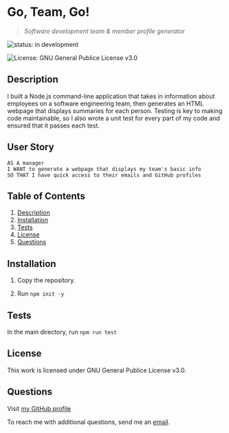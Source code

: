 # Go, Team, Go!
> *Software development team & member profile generator*

![status: in development](https://img.shields.io/badge/status-in%20development-orange)

![License: GNU General Publice License v3.0](https://img.shields.io/badge/license-GNU%20General%20Publice%20License%20v3.0-yellowgreen)
## Description

I built a Node.js command-line application that takes in information about employees on a software engineering team, then generates an HTML webpage that displays summaries for each person. Testing is key to making code maintainable, so I also wrote a unit test for every part of my code and ensured that it passes each test.

## User Story

```
AS A manager
I WANT to generate a webpage that displays my team's basic info
SO THAT I have quick access to their emails and GitHub profiles
```

## Table of Contents
1. [Description](#description)
2. [Installation](#installation)
3. [Tests](#tests)
4. [License](#license)
5. [Questions](#questions)
## Installation

1. Copy the repository.

2. Run `npm init -y`
## Tests

In the main directory, run `npm run test`
## License

This work is licensed under GNU General Publice License v3.0.
## Questions

Visit [my GitHub profile](https://github.com/mjamesd)

To reach me with additional questions, send me an [email](mailto:mjamesd@gmail.com).